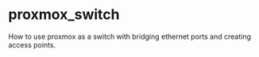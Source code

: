 # proxmox_switch
How to use proxmox as a switch with bridging ethernet ports and creating access points.
